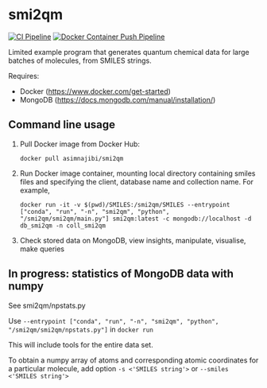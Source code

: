 # smi2qm
[![CI Pipeline](https://github.com/asimnajibi/smi2qm/actions/workflows/ci.yaml/badge.svg)](https://github.com/asimnajibi/smi2qm/actions/workflows/ci.yaml) [![Docker Container Push Pipeline](https://github.com/asimnajibi/smi2qm/actions/workflows/dockerpush.yaml/badge.svg)](https://github.com/asimnajibi/smi2qm/actions/workflows/dockerpush.yaml)

Limited example program that generates quantum chemical data for large batches of molecules, from SMILES strings.

Requires:
- Docker (https://www.docker.com/get-started)
- MongoDB (https://docs.mongodb.com/manual/installation/)

## Command line usage

1. Pull Docker image from Docker Hub:

   ```docker pull asimnajibi/smi2qm```

2. Run Docker image container, mounting local directory containing smiles files and specifying the client, database name and collection name. For example,

   ```docker run -it -v $(pwd)/SMILES:/smi2qm/SMILES --entrypoint ["conda", "run", "-n", "smi2qm", "python", "/smi2qm/smi2qm/main.py"] smi2qm:latest -c mongodb://localhost -d db_smi2qm -n coll_smi2qm```

3. Check stored data on MongoDB, view insights, manipulate, visualise, make queries

## In progress: statistics of MongoDB data with numpy
See smi2qm/npstats.py

Use ```--entrypoint ["conda", "run", "-n", "smi2qm", "python", "/smi2qm/smi2qm/npstats.py"]``` in ```docker run```

This will include tools for the entire data set.

To obtain a numpy array of atoms and corresponding atomic coordinates for a particular molecule, add option ```-s <'SMILES string'>``` or ```--smiles <'SMILES string'>```
